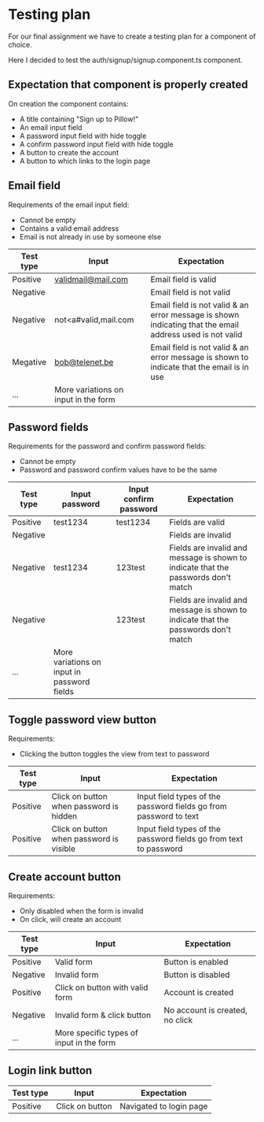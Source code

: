 # Testing plan

For our final assignment we have to create a testing plan for a component of choice.

Here I decided to test the auth/signup/signup.component.ts component.

## Expectation that component is properly created

On creation the component contains:
- A title containing "Sign up to Pillow!"
- An email input field
- A password input field with hide toggle
- A confirm password input field with hide toggle
- A button to create the account
- A button to which links to the login page

## Email field

Requirements of the email input field:
- Cannot be empty
- Contains a valid email address
- Email is not already in use by someone else

| Test type | Input | Expectation |
|---|---|---|
| Positive | validmail@mail.com | Email field is valid |
| Negative | | Email field is not valid |
| Negative | not<a#valid,mail.com | Email field is not valid & an error message is shown indicating that the email address used is not valid |
| Megative | bob@telenet.be | Email field is not valid & an error message is shown to indicate that the email is in use |
| ... | More variations on input in the form | |

## Password fields

Requirements for the password and confirm password fields:
- Cannot be empty
- Password and password confirm values have to be the same

| Test type | Input password | Input confirm password | Expectation |
|---|---|---|---|
| Positive | test1234 | test1234 | Fields are valid |
| Negative | | | Fields are invalid |
| Negative | test1234 | 123test | Fields are invalid and message is shown to indicate that the passwords don't match |
| Negative | | 123test | Fields are invalid and message is shown to indicate that the passwords don't match |
| ... | More variations on input in password fields | |

## Toggle password view button

Requirements:
- Clicking the button toggles the view from text to password

| Test type | Input | Expectation |
|---|---|---|
| Positive | Click on button when password is hidden | Input field types of the password fields go from password to text |
| Positive | Click on button when password is visible | Input field types of the password fields go from text to password |

## Create account button

Requirements:
- Only disabled when the form is invalid
- On click, will create an account

| Test type | Input | Expectation |
|---|---|---|
| Positive | Valid form | Button is enabled |
| Negative | Invalid form | Button is disabled |
| Positive | Click on button with valid form | Account is created |
| Negative | Invalid form & click button | No account is created, no click |
| ... | More specific types of input in the form | |

## Login link button

| Test type | Input | Expectation |
|---|---|---|
| Positive | Click on button | Navigated to login page |

